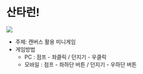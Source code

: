 # 산타런!

<img src="https://github.com/hsyeon603/running-santa/assets/149076769/a7dd1dcd-04da-4692-a051-e0077f2bd48a"  />

- 주제: 캔버스 활용 미니게임
- 게임방법
  - PC : 점프 - 좌클릭 / 던지기 - 우클릭
  - 모바일 : 점프 - 좌하단 버튼 / 던지기 - 우하단 버튼
